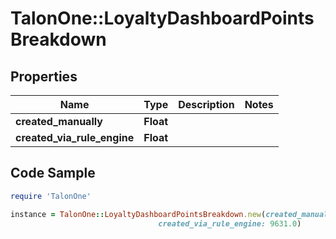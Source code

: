 # TalonOne::LoyaltyDashboardPointsBreakdown

## Properties

Name | Type | Description | Notes
------------ | ------------- | ------------- | -------------
**created_manually** | **Float** |  | 
**created_via_rule_engine** | **Float** |  | 

## Code Sample

```ruby
require 'TalonOne'

instance = TalonOne::LoyaltyDashboardPointsBreakdown.new(created_manually: 125.0,
                                 created_via_rule_engine: 9631.0)
```


